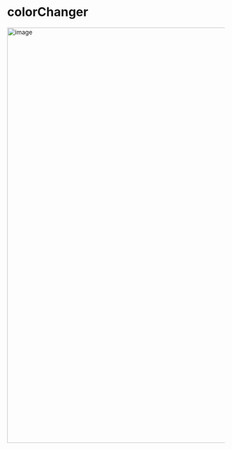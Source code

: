 # colorChanger
<img width="960" alt="image" src="https://github.com/Ajit-ng/colorChanger/assets/107497826/bc079221-46af-4625-8fbc-c481fbf07ab1">
